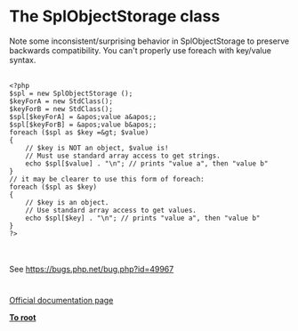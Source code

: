 # The SplObjectStorage class



Note some inconsistent/surprising behavior in SplObjectStorage to preserve backwards compatibility. You can&apos;t properly use foreach with key/value syntax.<br><br>

```
<?php
$spl = new SplObjectStorage ();
$keyForA = new StdClass();
$keyForB = new StdClass();
$spl[$keyForA] = &apos;value a&apos;;
$spl[$keyForB] = &apos;value b&apos;;
foreach ($spl as $key =&gt; $value)
{
    // $key is NOT an object, $value is!
    // Must use standard array access to get strings.
    echo $spl[$value] . "\n"; // prints "value a", then "value b"
}
// it may be clearer to use this form of foreach:
foreach ($spl as $key)
{
    // $key is an object.
    // Use standard array access to get values.
    echo $spl[$key] . "\n"; // prints "value a", then "value b"
}
?>
```
<br><br>See https://bugs.php.net/bug.php?id=49967  

#

[Official documentation page](https://www.php.net/manual/en/class.splobjectstorage.php)

**[To root](/README.md)**